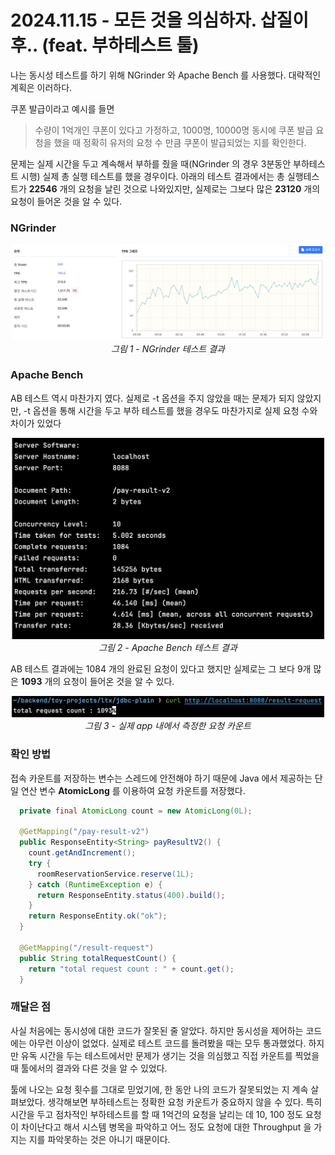 # 2024.11.15 - 모든 것을 의심하자. 삽질이후.. (feat. 부하테스트 툴)

나는 동시성 테스트를 하기 위해 NGrinder 와 Apache Bench 를 사용했다. 대략적인 계획은 이러하다.

쿠폰 발급이라고 예시를 들면
> 수량이 1억개인 쿠폰이 있다고 가정하고, 1000명, 10000명 동시에 쿠폰 발급 요청을 했을 때 정확히 유저의 요청 수 만큼 쿠폰이 발급되었는 지를 확인한다.


문제는 실제 시간을 두고 계속해서 부하를 줬을 때(NGrinder 의 경우 3분동안 부하테스트 시행) 실제 총 실행 테스트를 했을 경우이다.
아래의 테스트 결과에서는 총 실행테스트가 **22546** 개의 요청을 날린 것으로 나와있지만, 실제로는 그보다 많은 **23120** 개의 요청이 들어온 것을 알 수 있다.


### NGrinder
<p align="center">
  <img width="500" alt="스크린샷 2024-09-11 오후 8 05 07" src="images/ngrinder.png">
<br>
  <em>그림 1 - NGrinder 테스트 결과</em>   
</p>

### Apache Bench
AB 테스트 역시 마찬가지 였다. 실제로 -t 옵션을 주지 않았을 때는 문제가 되지 않았지만, -t 옵션을 통해 시간을 두고 부하 테스트를 했을 경우도 마찬가지로 실제 요청 수와 차이가 있었다
<p align="center">
  <img width="500" alt="스크린샷 2024-09-11 오후 8 05 07" src="images/apache_bench_result.png">
<br>
  <em>그림 2 - Apache Bench 테스트 결과</em>   
</p>

AB 테스트 결과에는 1084 개의 완료된 요청이 있다고 했지만 실제로는 그 보다 9개 많은 **1093** 개의 요청이 들어온 것을 알 수 있다.
<p align="center">
  <img width="500" alt="스크린샷 2024-09-11 오후 8 05 07" src="images/count_result.png">
<br>
  <em>그림 3 - 실제 app 내에서 측정한 요청 카운트</em>   
</p>

### 확인 방법
접속 카운트를 저장하는 변수는 스레드에 안전해야 하기 때문에 Java 에서 제공하는 단일 연산 변수 **AtomicLong** 를 이용하여 요청 카운트를 저장했다.
```java
  private final AtomicLong count = new AtomicLong(0L);	

  @GetMapping("/pay-result-v2")
  public ResponseEntity<String> payResultV2() {
    count.getAndIncrement();
    try {
      roomReservationService.reserve(1L);
    } catch (RuntimeException e) {
      return ResponseEntity.status(400).build();
    }
    return ResponseEntity.ok("ok");
  }

  @GetMapping("/result-request")
  public String totalRequestCount() {
    return "total request count : " + count.get();
  }
```

### 깨달은 점
사실 처음에는 동시성에 대한 코드가 잘못된 줄 알았다. 하지만 동시성을 제어하는 코드에는 아무런 이상이 없었다. 실제로 테스트 코드를 돌려봤을 때는 모두 통과했었다.
하지만 유독 시간을 두는 테스트에서만 문제가 생기는 것을 의심했고 직접 카운트를 찍었을 때 툴에서의 결과와 다른 것을 알 수 있었다.

툴에 나오는 요청 횟수를 그대로 믿었기에, 한 동안 나의 코드가 잘못되었는 지 계속 살펴보았다.
생각해보면 부하테스트는 정확한 요청 카운트가 중요하지 않을 수 있다. 
특히 시간을 두고 점차적인 부하테스트를 할 때 1억건의 요청을 날리는 데 10, 100 정도 요청이 차이난다고 해서 시스템 병목을 파악하고 어느 정도 요청에 대한 Throughput 을 가지는 지를 파악못하는 것은 아니기 때문이다.
